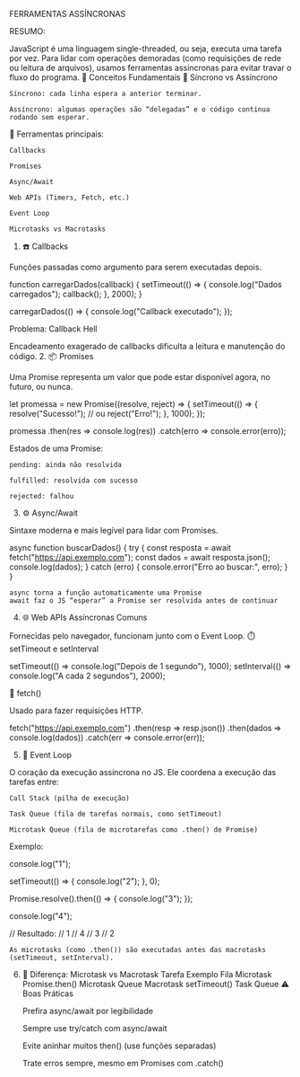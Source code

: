 FERRAMENTAS ASSÍNCRONAS


RESUMO:

JavaScript é uma linguagem single-threaded, ou seja, executa uma tarefa por vez. Para lidar com operações demoradas (como requisições de rede ou leitura de arquivos), usamos ferramentas assíncronas para evitar travar o fluxo do programa.
🧠 Conceitos Fundamentais
🔁 Síncrono vs Assíncrono

    Síncrono: cada linha espera a anterior terminar.

    Assíncrono: algumas operações são “delegadas” e o código continua rodando sem esperar.

🔧 Ferramentas principais:

    Callbacks

    Promises

    Async/Await

    Web APIs (Timers, Fetch, etc.)

    Event Loop

    Microtasks vs Macrotasks

1. ☎️ Callbacks

Funções passadas como argumento para serem executadas depois.

function carregarDados(callback) {
  setTimeout(() => {
    console.log("Dados carregados");
    callback();
  }, 2000);
}

carregarDados(() => {
  console.log("Callback executado");
});

Problema: Callback Hell

Encadeamento exagerado de callbacks dificulta a leitura e manutenção do código.
2. 📦 Promises

Uma Promise representa um valor que pode estar disponível agora, no futuro, ou nunca.

let promessa = new Promise((resolve, reject) => {
  setTimeout(() => {
    resolve("Sucesso!");
    // ou reject("Erro!");
  }, 1000);
});

promessa
  .then(res => console.log(res))
  .catch(erro => console.error(erro));

Estados de uma Promise:

    pending: ainda não resolvida

    fulfilled: resolvida com sucesso

    rejected: falhou

3. ⚙️ Async/Await

Sintaxe moderna e mais legível para lidar com Promises.

async function buscarDados() {
  try {
    const resposta = await fetch("https://api.exemplo.com");
    const dados = await resposta.json();
    console.log(dados);
  } catch (erro) {
    console.error("Erro ao buscar:", erro);
  }
}

    async torna a função automaticamente uma Promise
    await faz o JS “esperar” a Promise ser resolvida antes de continuar

4. 🌐 Web APIs Assíncronas Comuns

Fornecidas pelo navegador, funcionam junto com o Event Loop.
⏱️ setTimeout e setInterval

setTimeout(() => console.log("Depois de 1 segundo"), 1000);
setInterval(() => console.log("A cada 2 segundos"), 2000);

📡 fetch()

Usado para fazer requisições HTTP.

fetch("https://api.exemplo.com")
  .then(resp => resp.json())
  .then(dados => console.log(dados))
  .catch(err => console.error(err));

5. 🔄 Event Loop

O coração da execução assíncrona no JS. Ele coordena a execução das tarefas entre:

    Call Stack (pilha de execução)

    Task Queue (fila de tarefas normais, como setTimeout)

    Microtask Queue (fila de microtarefas como .then() de Promise)

Exemplo:

console.log("1");

setTimeout(() => {
  console.log("2");
}, 0);

Promise.resolve().then(() => {
  console.log("3");
});

console.log("4");

// Resultado:
// 1
// 4
// 3
// 2

    As microtasks (como .then()) são executadas antes das macrotasks (setTimeout, setInterval).

6. 📌 Diferença: Microtask vs Macrotask
Tarefa	Exemplo	Fila
Microtask	Promise.then()	Microtask Queue
Macrotask	setTimeout()	Task Queue
⚠️ Boas Práticas

    Prefira async/await por legibilidade

    Sempre use try/catch com async/await

    Evite aninhar muitos then() (use funções separadas)

    Trate erros sempre, mesmo em Promises com .catch()


